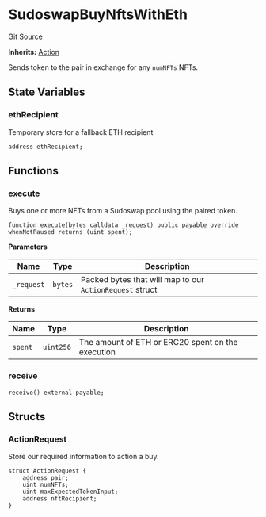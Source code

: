 # SudoswapBuyNftsWithEth
[Git Source](https://github.com/FloorDAO/floor-v2/blob/fd4de86a192de96d73fe2e56a84ec542b57b1c69/src/contracts/actions/sudoswap/BuyNftsWithEth.sol)

**Inherits:**
[Action](/src/contracts/actions/Action.sol/contract.Action.md)

Sends token to the pair in exchange for any `numNFTs` NFTs.


## State Variables
### ethRecipient
Temporary store for a fallback ETH recipient


```solidity
address ethRecipient;
```


## Functions
### execute

Buys one or more NFTs from a Sudoswap pool using the paired token.


```solidity
function execute(bytes calldata _request) public payable override whenNotPaused returns (uint spent);
```
**Parameters**

|Name|Type|Description|
|----|----|-----------|
|`_request`|`bytes`|Packed bytes that will map to our `ActionRequest` struct|

**Returns**

|Name|Type|Description|
|----|----|-----------|
|`spent`|`uint256`|The amount of ETH or ERC20 spent on the execution|


### receive


```solidity
receive() external payable;
```

## Structs
### ActionRequest
Store our required information to action a buy.


```solidity
struct ActionRequest {
    address pair;
    uint numNFTs;
    uint maxExpectedTokenInput;
    address nftRecipient;
}
```

